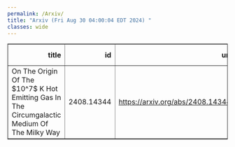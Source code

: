 ```yaml
---
permalink: /Arxiv/
title: "Arxiv (Fri Aug 30 04:00:04 EDT 2024) "
classes: wide
---
```

<table border="1" class="dataframe">
  <thead>
    <tr style="text-align: right;">
      <th>title</th>
      <th>id</th>
      <th>url</th>
      <th>authors</th>
      <th>Local Authors</th>
    </tr>
  </thead>
  <tbody>
    <tr>
      <td>On The Origin Of The $10^7$ K Hot Emitting Gas In The Circumgalactic   Medium Of The Milky Way</td>
      <td>2408.14344</td>
      <td><a href="https://arxiv.org/abs/2408.14344" target="_blank">https://arxiv.org/abs/2408.14344</a></td>
      <td>Mukesh Singh Bisht, Biman B. Nath, Smita Mathur</td>
      <td>Smita Mathur</td>
    </tr>
  </tbody>
</table>